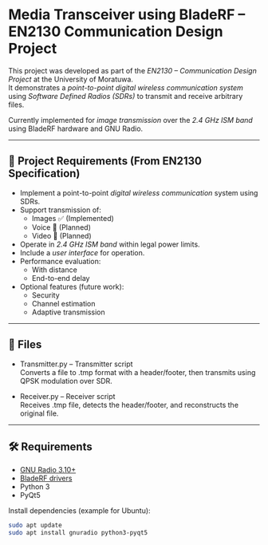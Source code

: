 # Media Transceiver using BladeRF – EN2130 Communication Design Project

This project was developed as part of the *EN2130 – Communication Design Project* at the University of Moratuwa.  
It demonstrates a *point-to-point digital wireless communication system* using *Software Defined Radios (SDRs)* to transmit and receive arbitrary files.  

Currently implemented for *image transmission* over the *2.4 GHz ISM band* using BladeRF hardware and GNU Radio.

---

## 🎯 Project Requirements (From EN2130 Specification)

- Implement a point-to-point *digital wireless communication* system using SDRs.
- Support transmission of:
  - Images ✅ (Implemented)
  - Voice 🔲 (Planned)
  - Video 🔲 (Planned)
- Operate in *2.4 GHz ISM band* within legal power limits.
- Include a *user interface* for operation.
- Performance evaluation:
  - With distance
  - End-to-end delay
- Optional features (future work):
  - Security
  - Channel estimation
  - Adaptive transmission

---

## 📂 Files

- Transmitter.py – Transmitter script  
  Converts a file to .tmp format with a header/footer, then transmits using QPSK modulation over SDR.

- Receiver.py – Receiver script  
  Receives .tmp file, detects the header/footer, and reconstructs the original file.

---

## 🛠 Requirements

- [GNU Radio 3.10+](https://www.gnuradio.org/)
- [BladeRF drivers](https://www.nuand.com/)
- Python 3
- PyQt5

Install dependencies (example for Ubuntu):
```bash
sudo apt update
sudo apt install gnuradio python3-pyqt5

